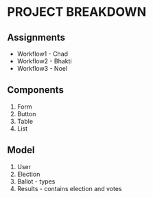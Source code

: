 # PROJECT BREAKDOWN 

## Assignments
- Workflow1 - Chad
- Workflow2 - Bhakti
- Workflow3 - Noel

## Components 
1. Form
2. Button
3. Table
4. List 

## Model 
1. User 
2. Election 
3. Ballot - types
4. Results -  contains election and votes